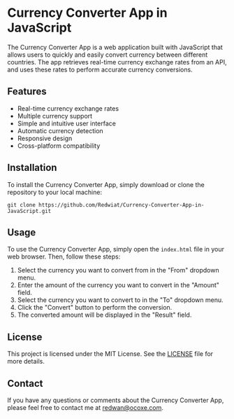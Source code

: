 # Currency Converter App in JavaScript

The Currency Converter App is a web application built with JavaScript that allows users to quickly and easily convert currency between different countries. The app retrieves real-time currency exchange rates from an API, and uses these rates to perform accurate currency conversions.

## Features

- Real-time currency exchange rates
- Multiple currency support
- Simple and intuitive user interface
- Automatic currency detection
- Responsive design
- Cross-platform compatibility

## Installation

To install the Currency Converter App, simply download or clone the repository to your local machine:

```
git clone https://github.com/Redwiat/Currency-Converter-App-in-JavaScript.git
```

## Usage

To use the Currency Converter App, simply open the `index.html` file in your web browser. Then, follow these steps:

1. Select the currency you want to convert from in the "From" dropdown menu.
2. Enter the amount of the currency you want to convert in the "Amount" field.
3. Select the currency you want to convert to in the "To" dropdown menu.
4. Click the "Convert" button to perform the conversion.
5. The converted amount will be displayed in the "Result" field.

## License

This project is licensed under the MIT License. See the [LICENSE](LICENSE) file for more details.

## Contact

If you have any questions or comments about the Currency Converter App, please feel free to contact me at [redwan@ocoxe.com](mailto:redwan@ocoxe.com).
